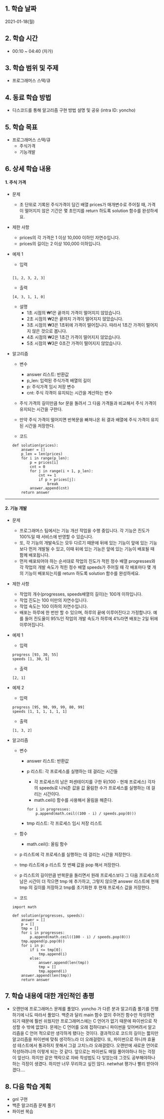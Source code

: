 ## 1. 학습 날짜

2021-01-18(월)


## 2. 학습 시간

* 00:10 ~ 04:40 (자가)


## 3. 학습 범위 및 주제

* 프로그래머스 스택/큐

## 4. 동료 학습 방법

* 디스코드를 통해 알고리즘 구현 방법 설명 및 공유 (intra ID: yoncho)

## 5. 학습 목표

* 프로그래머스 스택/큐
	* 주식가격
	* 기능개발


## 6. 상세 학습 내용

#### 1. 주식 가격
* 문제
	* 초 단위로 기록된 주식가격이 담긴 배열 prices가 매개변수로 주어질 때, 가격이 떨어지지 않은 기간은 몇 초인지를 return 하도록 solution 함수를 완성하세요.

* 제한 사항
	* prices의 각 가격은 1 이상 10,000 이하인 자연수입니다.
	* prices의 길이는 2 이상 100,000 이하입니다.

* 예제 1
	* 입력
	```
	
    [1, 2, 3, 2, 3]
    ```
	* 출력
	```
    [4, 3, 1, 1, 0]
    ```
	* 설명
		* 1초 시점의 ₩1은 끝까지 가격이 떨어지지 않았습니다.
		* 2초 시점의 ₩2은 끝까지 가격이 떨어지지 않았습니다.
		* 3초 시점의 ₩3은 1초뒤에 가격이 떨어집니다. 따라서 1초간 가격이 떨어지지 않은 것으로 봅니다.
		* 4초 시점의 ₩2은 1초간 가격이 떨어지지 않았습니다.
		* 5초 시점의 ₩3은 0초간 가격이 떨어지지 않았습니다.

* 알고리즘
	* 변수
		* answer 리스트: 반환값
		* p_len: 입력된 주식가격 배열의 길이
		* p: 주식가격 임시 저장 변수
		* cnt: 주식 각격이 유지되는 시간을 계산하는 변수

	* 주식 가격의 길이만큼 for 문을 돌려서 그 다음 가격들과 비교해서 주식 가격이 유지되는 시간을 구한다.
	* 만약 주식 가격이 떨어지면 반복문을 빠져나온 뒤 결과 배열에 주식 가격이 유지된 시간을 저장한다.

	* 코드
    ```
    def solution(prices):
        answer = []
        p_len = len(prices)
        for i in range(p_len):
            p = prices[i]
            cnt = 0
            for j in range(i + 1, p_len):
                cnt += 1
                if p > prices[j]:
                    break
            answer.append(cnt)
        return answer
    ```

<hr>

#### 2. 기능 개발
* 문제
	* 프로그래머스 팀에서는 기능 개선 작업을 수행 중입니다. 각 기능은 진도가 100%일 때 서비스에 반영할 수 있습니다.
	* 또, 각 기능의 개발속도는 모두 다르기 때문에 뒤에 있는 기능이 앞에 있는 기능보다 먼저 개발될 수 있고, 이때 뒤에 있는 기능은 앞에 있는 기능이 배포될 때 함께 배포됩니다.
	* 먼저 배포되어야 하는 순서대로 작업의 진도가 적힌 정수 배열 progresses와 각 작업의 개발 속도가 적힌 정수 배열 speeds가 주어질 때 각 배포마다 몇 개의 기능이 배포되는지를 return 하도록 solution 함수를 완성하세요.

* 제한 사항
	* 작업의 개수(progresses, speeds배열의 길이)는 100개 이하입니다.
	* 작업 진도는 100 미만의 자연수입니다.
	* 작업 속도는 100 이하의 자연수입니다.
	* 배포는 하루에 한 번만 할 수 있으며, 하루의 끝에 이루어진다고 가정합니다. 예를 들어 진도율이 95%인 작업의 개발 속도가 하루에 4%라면 배포는 2일 뒤에 이루어집니다.

* 예제 1
	* 입력
    ```
    progress [93, 30, 55]
    speeds [1, 30, 5]
    ```

	* 출력
	```
	[2, 1]
    ```

* 예제 2
	* 입력
	```
    progress [95, 90, 99, 99, 80, 99]
    speeds [1, 1, 1, 1, 1, 1]
    ```

	* 출력
    ```
    [1, 3, 2]	
    ```

* 알고리즘
	* 변수
		* answer 리스트: 반환값
		* p 리스트: 각 프로세스를 실행하는 데 걸리는 시간들
			* 각 프로세스의 남은 퍼센테이지를 구한 뒤(100 - 현재 프로세스) 각자의 speeds로 나눠준 값을 값 올림한 수가 프로세스를 실행하는 데 걸리는 시간이다.
			* math.ceil() 함수를 사용해서 올림을 해준다.
            
			```
            for i in progresses:
        		p.append(math.ceil((100 - i) / speeds.pop(0)))
            ```
			
            
		* tmp 리스트: 각 프로세스 임시 저장 리스트
	
	* 함수
		* math.ceil(): 올림 함수
	
	* p 리스트에 각 프로세스를 실행하는 데 걸리는 시간을 저장한다.
	* tmp 리스트에 p 리스트 첫 번째 값을 pop 해서 저장한다.
	* p 리스트의 길이만큼 반복문을 돌리면서 원래 프로세스보다 그 다음 프로세스의 남은 시간이 더 작으면 tmp 에 추가하고, 그렇지 않으면 answer 리스트에 현재 tmp 의 길이를 저장하고 tmp를 초기화한 후 현재 프로세스 값을 저장한다.

	* 코드
	```
    import math

	def solution(progresses, speeds):
		answer = []
		p = []
		tmp = []
		for i in progresses:
			p.append(math.ceil((100 - i) / speeds.pop(0)))
		tmp.append(p.pop(0))
		for i in p:
			if i <= tmp[0]:
				tmp.append(i)
			else:
				answer.append(len(tmp))
				tmp = []
				tmp.append(i)     
		answer.append(len(tmp))
		return answer
    ```


## 7. 학습 내용에 대한 개인적인 총평

* 오랜만에 프로그래머스 문제를 풀었다. yoncho 가 다른 분과 알고리즘 풀기를 진행하기에 나도 따라서 풀었다. 백준과 달리 main 함수 없이 주어진 함수만 작성하면 되기 때문에 훨씬 쉬웠지만 프로그래머스에는 C 언어가 없기 때문에 파이썬으로 작성할 수 밖에 없었다. 문제는 C 언어를 오래 접하다보니 파이썬을 잊어버려서 알고리즘을 C 언어 적으로만 생각하게 됐다는 것이다. 결과적으로 코드의 길이는 짧지만 알고리즘을 파이썬에 맞춰 생각하느라 더 오래걸렸다. 또, 파이썬으로 하니까 효율성 테스트에서 통과하지 못해서 그걸 고치느라 오래걸렸다. 오랜만에 새로운 언어로 작성하려니까 이렇게 되는 것 같다. 앞으로는 파이썬도 매일 풀어야하나 하는 걱정이 앞선다. 하지만 같은 맥락으로 자바 작성법도 다 잊었는데 그것도 공부해야하나 하는 걱정이 생겼다. 하지만 너무 무리하고 싶진 않다. netwhat 평가나 빨리 받아야겠다....


## 8. 다음 학습 계획

* gnl 구현
* 백준 알고리즘 문제 풀기
* 파이썬 복습
